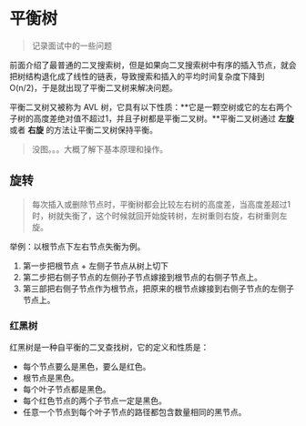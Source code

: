 平衡树
=========================

> 记录面试中的一些问题

前面介绍了最普通的二叉搜索树，但是如果向二叉搜索树中有序的插入节点，就会把树结构退化成了线性的链表，导致搜索和插入的平均时间复杂度下降到 O(n/2)，于是就出现了平衡二叉树来解决问题。

平衡二叉树又被称为 AVL 树，它具有以下性质：**它是一颗空树或它的左右两个子树的高度差绝对值不超过1，并且子树都是平衡二叉树。**平衡二叉树通过 **左旋** 或者 **右旋** 的方法让平衡二叉树保持平衡。

> 没图。。。大概了解下基本原理和操作。

## 旋转

> 每次插入或删除节点时，平衡树都会比较左右树的高度差，当高度差超过1时，树就失衡了，这个时候就回开始旋转树，左树重则右旋，右树重则左旋。

举例：以根节点下左右节点失衡为例。

1. 第一步把根节点 + 左侧子节点从树上切下
2. 第二步把右侧子节点的左侧孙子节点嫁接到根节点的右侧子节点上。
3. 第三部把右侧子节点作为根节点，把原来的根节点嫁接到右侧子节点的左侧子节点上。

### 红黑树

红黑树是一种自平衡的二叉查找树，它的定义和性质是：

- 每个节点要么是黑色，要么是红色。
- 根节点是黑色。
- 每个叶子节点都是黑色。
- 每个红色节点的两个子节点一定是黑色。
- 任意一个节点到每个叶子节点的路径都包含数量相同的黑节点。



